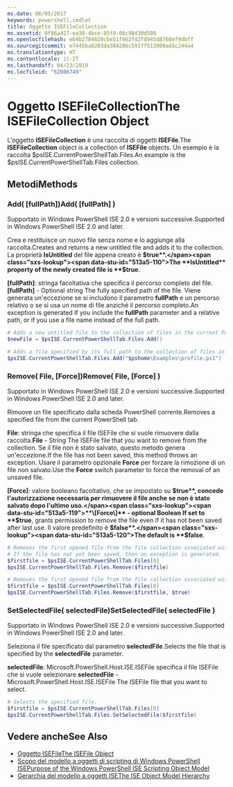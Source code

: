 ```yaml
---
ms.date: 06/05/2017
keywords: powershell,cmdlet
title: Oggetto ISEFileCollection
ms.assetid: 0f86a427-ea38-4bce-85f8-06c98d30d508
ms.openlocfilehash: eb4b2784820cbe51f662fd2fd945d8760ef9dbff
ms.sourcegitcommit: e7445ba8203da304286c591ff513900ad1c244a4
ms.translationtype: HT
ms.contentlocale: it-IT
ms.lasthandoff: 04/23/2019
ms.locfileid: "62086749"
---
```

# <a name="the-isefilecollection-object"></a><span data-ttu-id="513a5-103">Oggetto ISEFileCollection</span><span class="sxs-lookup"><span data-stu-id="513a5-103">The ISEFileCollection Object</span></span>

<span data-ttu-id="513a5-104">L'oggetto **ISEFileCollection** è una raccolta di oggetti **ISEFile**.</span><span class="sxs-lookup"><span data-stu-id="513a5-104">The **ISEFileCollection** object is a collection of **ISEFile** objects.</span></span> <span data-ttu-id="513a5-105">Un esempio è la raccolta $psISE.CurrentPowerShellTab.Files.</span><span class="sxs-lookup"><span data-stu-id="513a5-105">An example is the $psISE.CurrentPowerShellTab.Files collection.</span></span>

## <a name="methods"></a><span data-ttu-id="513a5-106">Metodi</span><span class="sxs-lookup"><span data-stu-id="513a5-106">Methods</span></span>

### <a name="add-fullpath-"></a><span data-ttu-id="513a5-107">Add\( \[fullPath\]\)</span><span class="sxs-lookup"><span data-stu-id="513a5-107">Add\( \[fullPath\] \)</span></span>

<span data-ttu-id="513a5-108">Supportato in Windows PowerShell ISE 2.0 e versioni successive.</span><span class="sxs-lookup"><span data-stu-id="513a5-108">Supported in Windows PowerShell ISE 2.0 and later.</span></span>

<span data-ttu-id="513a5-109">Crea e restituisce un nuovo file senza nome e lo aggiunge alla raccolta.</span><span class="sxs-lookup"><span data-stu-id="513a5-109">Creates and returns a new untitled file and adds it to the collection.</span></span> <span data-ttu-id="513a5-110">La proprietà **IsUntitled** del file appena creato è **$true**.</span><span class="sxs-lookup"><span data-stu-id="513a5-110">The **IsUntitled** property of the newly created file is **$true**.</span></span>

<span data-ttu-id="513a5-111">**\[fullPath\]**: stringa facoltativa che specifica il percorso completo del file.</span><span class="sxs-lookup"><span data-stu-id="513a5-111">**\[fullPath\]** - Optional string The fully specified path of the file.</span></span> <span data-ttu-id="513a5-112">Viene generata un'eccezione se si includono il parametro **fullPath** e un percorso relativo o se si usa un nome di file anziché il percorso completo.</span><span class="sxs-lookup"><span data-stu-id="513a5-112">An exception is generated if you include the **fullPath** parameter and a relative path, or if you use a file name instead of the full path.</span></span>

```powershell
# Adds a new untitled file to the collection of files in the current PowerShell tab.
$newFile = $psISE.CurrentPowerShellTab.Files.Add()

# Adds a file specified by its full path to the collection of files in the current PowerShell tab.
$psISE.CurrentPowerShellTab.Files.Add("$pshome\Examples\profile.ps1")
```

### <a name="remove-file-force-"></a><span data-ttu-id="513a5-113">Remove\( File, \[Force\]\)</span><span class="sxs-lookup"><span data-stu-id="513a5-113">Remove\( File, \[Force\] \)</span></span>

<span data-ttu-id="513a5-114">Supportato in Windows PowerShell ISE 2.0 e versioni successive.</span><span class="sxs-lookup"><span data-stu-id="513a5-114">Supported in Windows PowerShell ISE 2.0 and later.</span></span>

<span data-ttu-id="513a5-115">Rimuove un file specificato dalla scheda PowerShell corrente.</span><span class="sxs-lookup"><span data-stu-id="513a5-115">Removes a specified file from the current PowerShell tab.</span></span>

<span data-ttu-id="513a5-116">**File**: stringa che specifica il file ISEFile che si vuole rimuovere dalla raccolta.</span><span class="sxs-lookup"><span data-stu-id="513a5-116">**File** - String The ISEFile file that you want to remove from the collection.</span></span> <span data-ttu-id="513a5-117">Se il file non è stato salvato, questo metodo genera un'eccezione.</span><span class="sxs-lookup"><span data-stu-id="513a5-117">If the file has not been saved, this method throws an exception.</span></span> <span data-ttu-id="513a5-118">Usare il parametro opzionale **Force** per forzare la rimozione di un file non salvato.</span><span class="sxs-lookup"><span data-stu-id="513a5-118">Use the **Force** switch parameter to force the removal of an unsaved file.</span></span>

<span data-ttu-id="513a5-119">**\[Force\]**: valore booleano facoltativo, che se impostato su **$true**, concede l'autorizzazione necessaria per rimuovere il file anche se non è stato salvato dopo l'ultimo uso.</span><span class="sxs-lookup"><span data-stu-id="513a5-119">**\[Force\]** - optional Boolean If set to **$true**, grants permission to remove the file even if it has not been saved after last use.</span></span> <span data-ttu-id="513a5-120">Il valore predefinito è **$false**.</span><span class="sxs-lookup"><span data-stu-id="513a5-120">The default is **$false**.</span></span>

```powershell
# Removes the first opened file from the file collection associated with the current PowerShell tab.
# If the file has not yet been saved, then an exception is generated.
$firstfile = $psISE.CurrentPowerShellTab.Files[0]
$psISE.CurrentPowerShellTab.Files.Remove($firstfile)

# Removes the first opened file from the file collection associated with the current PowerShell tab, even if it has not been saved.
$firstfile = $psISE.CurrentPowerShellTab.Files[0]
$psISE.CurrentPowerShellTab.Files.Remove($firstfile, $true)
```

### <a name="setselectedfile-selectedfile-"></a><span data-ttu-id="513a5-121">SetSelectedFile\( selectedFile\)</span><span class="sxs-lookup"><span data-stu-id="513a5-121">SetSelectedFile\( selectedFile \)</span></span>

<span data-ttu-id="513a5-122">Supportato in Windows PowerShell ISE 2.0 e versioni successive.</span><span class="sxs-lookup"><span data-stu-id="513a5-122">Supported in Windows PowerShell ISE 2.0 and later.</span></span>

<span data-ttu-id="513a5-123">Seleziona il file specificato dal parametro **selectedFile**.</span><span class="sxs-lookup"><span data-stu-id="513a5-123">Selects the file that is specified by the **selectedFile** parameter.</span></span>

<span data-ttu-id="513a5-124">**selectedFile**: Microsoft.PowerShell.Host.ISE.ISEFile specifica il file ISEFile che si vuole selezionare.</span><span class="sxs-lookup"><span data-stu-id="513a5-124">**selectedFile** - Microsoft.PowerShell.Host.ISE.ISEFile The ISEFile file that you want to select.</span></span>

```powershell
# Selects the specified file.
$firstfile = $psISE.CurrentPowerShellTab.Files[0]
$psISE.CurrentPowerShellTab.Files.SetSelectedFile($firstfile)
```

## <a name="see-also"></a><span data-ttu-id="513a5-125">Vedere anche</span><span class="sxs-lookup"><span data-stu-id="513a5-125">See Also</span></span>

- [<span data-ttu-id="513a5-126">Oggetto ISEFile</span><span class="sxs-lookup"><span data-stu-id="513a5-126">The ISEFile Object</span></span>](The-ISEFile-Object.md)
- [<span data-ttu-id="513a5-127">Scopo del modello a oggetti di scripting di Windows PowerShell ISE</span><span class="sxs-lookup"><span data-stu-id="513a5-127">Purpose of the Windows PowerShell ISE Scripting Object Model</span></span>](Purpose-of-the-Windows-PowerShell-ISE-Scripting-Object-Model.md)
- [<span data-ttu-id="513a5-128">Gerarchia del modello a oggetti ISE</span><span class="sxs-lookup"><span data-stu-id="513a5-128">The ISE Object Model Hierarchy</span></span>](The-ISE-Object-Model-Hierarchy.md)